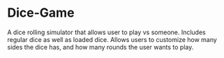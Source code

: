 # Dice-Game
A dice rolling simulator that allows user to play vs someone. Includes regular dice as well as loaded dice. Allows users to customize how many sides the dice has, and how many rounds the user wants to play.
